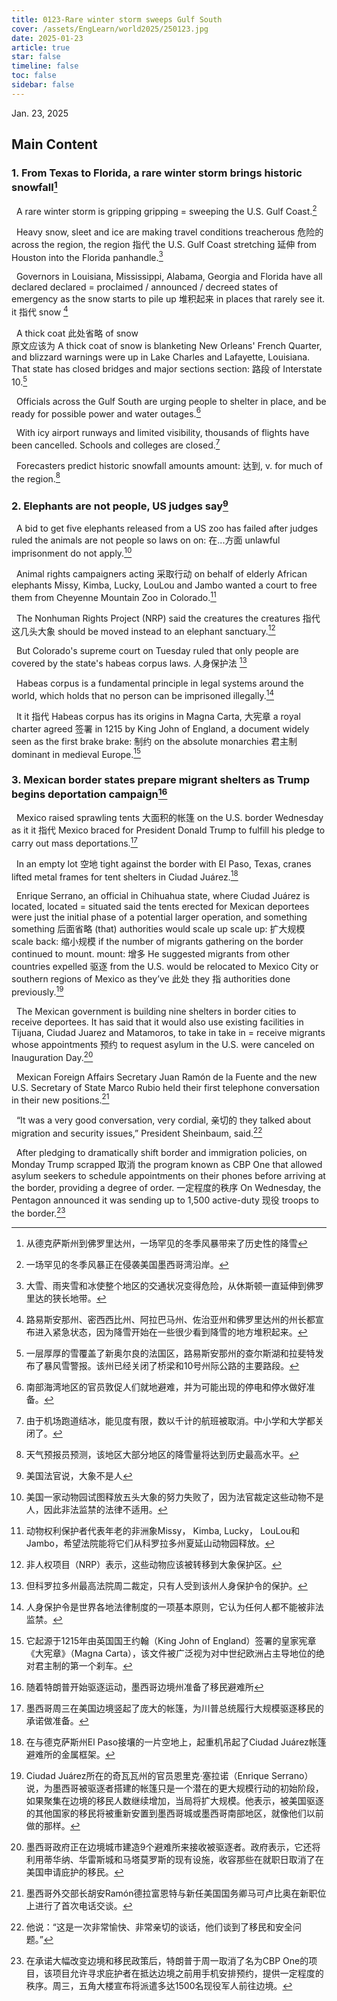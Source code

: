 ```yaml
---
title: 0123-Rare winter storm sweeps Gulf South
cover: /assets/EngLearn/world2025/250123.jpg
date: 2025-01-23
article: true
star: false
timeline: false
toc: false
sidebar: false
---
```

Jan. 23, 2025
<!-- more -->

## Main Content

### 1. From Texas to Florida, a rare winter storm brings historic snowfall[^t1]

&nbsp; A rare winter storm is 
<span class="hover-note">
gripping
<span class="hover-content">
gripping = sweeping
</span></span>
 the U.S. Gulf Coast.[^s1]

&nbsp; Heavy snow, sleet and ice are making travel conditions 
<span class="hover-note">
treacherous
<span class="hover-content">
危险的
</span></span>
 across the 
<span class="hover-note">
region,
<span class="hover-content">
the region 指代 the U.S. Gulf Coast
</span></span>
<span class="space"> </span>
<span class="hover-note">
 stretching
<span class="hover-content">
延伸
</span></span>
 from Houston into the Florida panhandle.[^s2]


&nbsp; Governors in Louisiana, Mississippi, Alabama, Georgia and Florida have all 
<span class="hover-note">
declared
<span class="hover-content">
declared = proclaimed / announced / decreed
</span></span>
 states of emergency as the snow starts to 
<span class="hover-note">
pile up
<span class="hover-content">
堆积起来
</span></span>
 in places that rarely see 
<span class="hover-note">
it.
<span class="hover-content">
it 指代 snow
</span></span>
[^s3]


&nbsp; <span class="space"> </span>
<span class="hover-note">
A thick coat
<span class="hover-content">
此处省略 of snow<br>
原文应该为 A thick coat of snow
</span></span>
 is blanketing New Orleans' French Quarter, and blizzard warnings were up in Lake Charles and Lafayette, Louisiana. That state has closed bridges and major 
<span class="hover-note">
sections
<span class="hover-content">
section: 路段
</span></span>
 of Interstate 10.[^s4]


&nbsp; Officials across the Gulf South are urging people to shelter in place, and be ready for possible power and water outages.[^s5]

&nbsp; With icy airport runways and limited visibility, thousands of flights have been cancelled. Schools and colleges are closed.[^s6]

&nbsp; Forecasters predict historic snowfall 
<span class="hover-note">
amounts
<span class="hover-content">
amount: 达到, v.
</span></span>
 for much of the region.[^s7]



### 2. Elephants are not people, US judges say[^t2]

&nbsp; A bid to get five elephants released from a US zoo has failed after judges ruled the animals are not people so laws 
<span class="hover-note">
on
<span class="hover-content">
on: 在...方面
</span></span>
 unlawful imprisonment do not apply.[^s8]


&nbsp; Animal rights campaigners 
<span class="hover-note">
acting
<span class="hover-content">
采取行动
</span></span>
 on behalf of elderly African elephants Missy, Kimba, Lucky, LouLou and Jambo wanted a court to free them from Cheyenne Mountain Zoo in Colorado.[^s9]


&nbsp; The Nonhuman Rights Project (NRP) said the 
<span class="hover-note">
creatures
<span class="hover-content">
the creatures 指代这几头大象
</span></span>
 should be moved instead to an elephant sanctuary.[^s10]


&nbsp; But Colorado's supreme court on Tuesday ruled that only people are covered by the state's 
<span class="hover-note">
habeas corpus laws.
<span class="hover-content">
人身保护法
</span></span>
[^s11]

&nbsp; Habeas corpus is a fundamental principle in legal systems around the world, which holds that no person can be imprisoned illegally.[^s12]

&nbsp; <span class="space"> </span>
<span class="hover-note">
It
<span class="hover-content">
it 指代 Habeas corpus
</span></span>
has its origins in 
<span class="hover-note">
Magna Carta,
<span class="hover-content">
大宪章
</span></span>
 a royal charter 
<span class="hover-note">
agreed
<span class="hover-content">
签署
</span></span>
 in 1215 by King John of England, a document widely seen as the first 
<span class="hover-note">
brake
<span class="hover-content">
brake: 制约
</span></span>
 on the absolute 
<span class="hover-note">
monarchies
<span class="hover-content">
君主制
</span></span>
 dominant in medieval Europe.[^s13]


### 3. Mexican border states prepare migrant shelters as Trump begins deportation campaign[^t3]

&nbsp; Mexico raised 
<span class="hover-note">
sprawling tents
<span class="hover-content">
大面积的帐篷
</span></span>
 on the U.S. border Wednesday as 
<span class="hover-note">
it
<span class="hover-content">
it 指代 Mexico
</span></span>
 braced for President Donald Trump to fulfill his pledge to carry out mass deportations.[^s14]


&nbsp; In an 
<span class="hover-note">
empty lot
<span class="hover-content">
空地
</span></span>
 tight against the border with El Paso, Texas, cranes lifted metal frames for tent shelters in Ciudad Juárez.[^s15]


&nbsp; Enrique Serrano, an official in Chihuahua state, where Ciudad Juárez is 
<span class="hover-note">
located,
<span class="hover-content">
located = situated
</span></span>
 said the tents erected for Mexican deportees were just the initial phase of a potential larger operation, and 
<span class="hover-note">
something
<span class="hover-content">
something 后面省略 (that)
</span></span>
 authorities would 
<span class="hover-note">
scale up
<span class="hover-content">
scale up: 扩大规模 <br>
scale back: 缩小规模
</span></span>
 if the number of migrants gathering on the border continued to 
<span class="hover-note">
mount.
<span class="hover-content">
mount: 增多
</span></span>
 He suggested migrants from other countries 
<span class="hover-note">
expelled
<span class="hover-content">
驱逐
</span></span>
 from the U.S. would be relocated to Mexico City or southern regions of Mexico as 
<span class="hover-note">
they’ve
<span class="hover-content">
此处 they 指 authorities
</span></span>
 done previously.[^s16]


&nbsp; The Mexican government is building nine shelters in border cities to receive deportees. It has said that it would also use existing facilities in Tijuana, Ciudad Juarez and Matamoros, to 
<span class="hover-note">
take in
<span class="hover-content">
take in = receive
</span></span>
 migrants whose 
<span class="hover-note">
appointments
<span class="hover-content">
预约
</span></span>
 to request asylum in the U.S. were canceled on Inauguration Day.[^s17]



&nbsp; Mexican Foreign Affairs Secretary Juan Ramón de la Fuente and the new U.S. Secretary of State Marco Rubio held their first telephone conversation in their new positions.[^s18]


&nbsp; “It was a very good conversation, very 
<span class="hover-note">
cordial,
<span class="hover-content">
亲切的
</span></span>
 they talked about migration and security issues,” President Sheinbaum, said.[^s19]


&nbsp; After pledging to dramatically shift border and immigration policies, on Monday Trump 
<span class="hover-note">
scrapped
<span class="hover-content">
取消
</span></span>
the program known as CBP One that allowed asylum seekers to schedule appointments on their phones before arriving at the border, providing 
<span class="hover-note">
a degree of order.
<span class="hover-content">
一定程度的秩序
</span></span>
 On Wednesday, the Pentagon announced it was sending up to 1,500 
<span class="hover-note">
active-duty
<span class="hover-content">
现役
</span></span>
 troops to the border.[^s20]



[^t1]: 从德克萨斯州到佛罗里达州，一场罕见的冬季风暴带来了历史性的降雪

[^s1]: 一场罕见的冬季风暴正在侵袭美国墨西哥湾沿岸。

[^s2]: 大雪、雨夹雪和冰使整个地区的交通状况变得危险，从休斯顿一直延伸到佛罗里达的狭长地带。

[^s3]: 路易斯安那州、密西西比州、阿拉巴马州、佐治亚州和佛罗里达州的州长都宣布进入紧急状态，因为降雪开始在一些很少看到降雪的地方堆积起来。

[^s4]: 一层厚厚的雪覆盖了新奥尔良的法国区，路易斯安那州的查尔斯湖和拉斐特发布了暴风雪警报。该州已经关闭了桥梁和10号州际公路的主要路段。

[^s5]: 南部海湾地区的官员敦促人们就地避难，并为可能出现的停电和停水做好准备。

[^s6]: 由于机场跑道结冰，能见度有限，数以千计的航班被取消。中小学和大学都关闭了。

[^s7]: 天气预报员预测，该地区大部分地区的降雪量将达到历史最高水平。

[^t2]: 美国法官说，大象不是人

[^s8]: 美国一家动物园试图释放五头大象的努力失败了，因为法官裁定这些动物不是人，因此非法监禁的法律不适用。

[^s9]: 动物权利保护者代表年老的非洲象Missy， Kimba, Lucky， LouLou和Jambo，希望法院能将它们从科罗拉多州夏延山动物园释放。

[^s10]: 非人权项目（NRP）表示，这些动物应该被转移到大象保护区。

[^s11]: 但科罗拉多州最高法院周二裁定，只有人受到该州人身保护令的保护。

[^s12]: 人身保护令是世界各地法律制度的一项基本原则，它认为任何人都不能被非法监禁。

[^s13]: 它起源于1215年由英国国王约翰（King John of England）签署的皇家宪章《大宪章》（Magna Carta），该文件被广泛视为对中世纪欧洲占主导地位的绝对君主制的第一个刹车。

[^t3]: 随着特朗普开始驱逐运动，墨西哥边境州准备了移民避难所

[^s14]: 墨西哥周三在美国边境竖起了庞大的帐篷，为川普总统履行大规模驱逐移民的承诺做准备。

[^s15]: 在与德克萨斯州El Paso接壤的一片空地上，起重机吊起了Ciudad Juárez帐篷避难所的金属框架。

[^s16]: Ciudad Juárez所在的奇瓦瓦州的官员恩里克·塞拉诺（Enrique Serrano）说，为墨西哥被驱逐者搭建的帐篷只是一个潜在的更大规模行动的初始阶段，如果聚集在边境的移民人数继续增加，当局将扩大规模。他表示，被美国驱逐的其他国家的移民将被重新安置到墨西哥城或墨西哥南部地区，就像他们以前做的那样。

[^s17]: 墨西哥政府正在边境城市建造9个避难所来接收被驱逐者。政府表示，它还将利用蒂华纳、华雷斯城和马塔莫罗斯的现有设施，收容那些在就职日取消了在美国申请庇护的移民。

[^s18]: 墨西哥外交部长胡安Ramón德拉富恩特与新任美国国务卿马可卢比奥在新职位上进行了首次电话交谈。

[^s19]: 他说：“这是一次非常愉快、非常亲切的谈话，他们谈到了移民和安全问题。”

[^s20]: 在承诺大幅改变边境和移民政策后，特朗普于周一取消了名为CBP One的项目，该项目允许寻求庇护者在抵达边境之前用手机安排预约，提供一定程度的秩序。周三，五角大楼宣布将派遣多达1500名现役军人前往边境。
